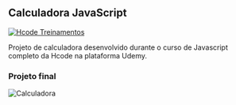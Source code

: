 ## Calculadora JavaScript ##

[![Hcode Treinamentos](https://www.hcode.com.br/res/img/hcode-200x100.png)](https://www.hcode.com.br)

Projeto de calculadora desenvolvido durante o curso de Javascript completo da Hcode na plataforma Udemy. 

### Projeto final

![Calculadora](https://firebasestorage.googleapis.com/v0/b/hcode-com-br.appspot.com/o/calculadora-hcode.jpg?alt=media&token=5406aa3f-b965-401c-9b4e-654609c78b33)
